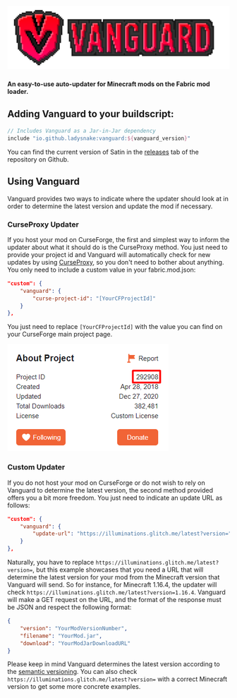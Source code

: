 # ![text](README.assets/text.png)

**An easy-to-use auto-updater for Minecraft mods on the Fabric mod loader.**

## Adding Vanguard to your buildscript:

```gradle
// Includes Vanguard as a Jar-in-Jar dependency
include "io.github.ladysnake:vanguard:${vanguard_version}"
```

You can find the current version of Satin in the [releases](https://github.com/Ladysnake/Vanguard/releases) tab of the repository on Github.

## Using Vanguard

Vanguard provides two ways to indicate where the updater should look at in order to determine the latest version and update the mod if necessary.

### CurseProxy Updater

If you host your mod on CurseForge, the first and simplest way to inform the updater about what it should do is the CurseProxy method. You just need to provide your project id and Vanguard will automatically check for new updates by using [CurseProxy](https://github.com/NikkyAI/CurseProxy/), so you don't need to bother about anything. You only need to include a custom value in your fabric.mod.json:

```json
"custom": {
	"vanguard": {
		"curse-project-id": "[YourCFProjectId]"
	}
},
```

You just need to replace `[YourCFProjectId]` with the value you can find on your CurseForge main project page.

![image-20210112225817148](README.assets/image-20210112225817148.png)

### Custom Updater

If you do not host your mod on CurseForge or do not wish to rely on Vanguard to determine the latest version, the second method provided offers you a bit more freedom. You just need to indicate an update URL as follows:

```json
"custom": {
	"vanguard": {
		"update-url": "https://illuminations.glitch.me/latest?version="
	}
},
```

Naturally, you have to replace `https://illuminations.glitch.me/latest?version=`, but this example showcases that you need a URL that will determine the latest version for your mod from the Minecraft version that Vanguard will send. So for instance, for Minecraft 1.16.4, the updater will check `https://illuminations.glitch.me/latest?version=1.16.4`. Vanguard will make a GET request on the URL, and the format of the response must be JSON and respect the following format:

```json
{
    "version": "YourModVersionNumber",
    "filename": "YourMod.jar",
    "download": "YourModJarDownloadURL"
}
```

Please keep in mind Vanguard determines the latest version according to the [semantic versioning](https://semver.org/). You can also check `https://illuminations.glitch.me/latest?version=` with a correct Minecraft version to get some more concrete examples.